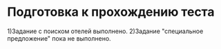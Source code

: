 Подготовка к прохождению теста
==============================

1)Задание с поиском отелей выполнено.
2)Задание "специальное предложение" пока не выполнено.
